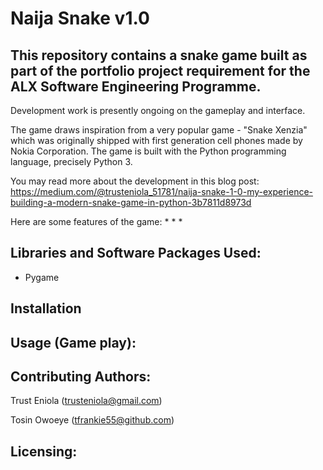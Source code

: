 # Naija Snake v1.0

## This repository contains a snake game built as part of the portfolio project requirement for the ALX Software Engineering Programme.
Development work is presently ongoing on the gameplay and interface.

The game draws inspiration from a very popular game - "Snake Xenzia" which was originally shipped with first generation cell phones made by Nokia Corporation.
The game is built with the Python programming language, precisely Python 3. 

You may read more about the development in this blog post:                                                                           
https://medium.com/@trusteniola_51781/naija-snake-1-0-my-experience-building-a-modern-snake-game-in-python-3b7811d8973d

Here are some features of the game:
*
*
*
## Libraries and Software Packages Used:
* Pygame

## Installation
## Usage (Game play):


## Contributing Authors:
Trust Eniola (trusteniola@gmail.com)
                                                                                                                                      
Tosin Owoeye (tfrankie55@github.com)

## Licensing:
